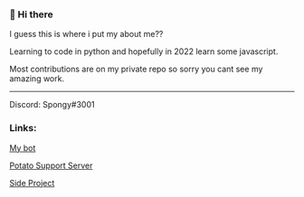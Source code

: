 ### 👋 Hi there

I guess this is where i put my about me??

Learning to code in python and hopefully in 2022 learn some javascript.

Most contributions are on my private repo so sorry you cant see my amazing work. 
 
 ---
Discord: Spongy#3001

### Links:

[My bot](https://top.gg/bot/930150644436860998)

[Potato Support Server](https://discord.gg/zkRcymnEXf)

[Side Project](link)
